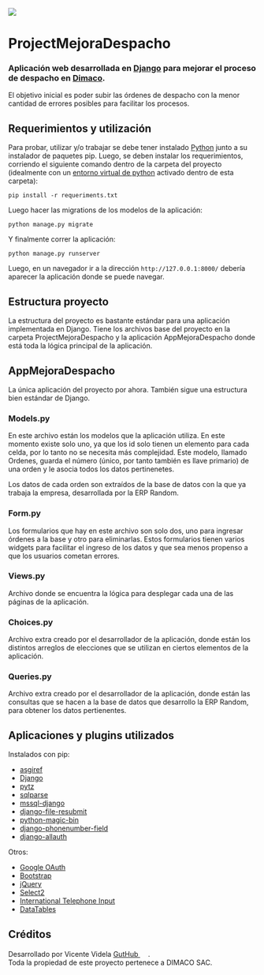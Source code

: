 [<img src="https://cdn-dennc.nitrocdn.com/AjToHOFSWpqAehbnFVWWPfzSaUAHJGOC/assets/static/optimized/rev-5f4c55e/wp-content/uploads/2020/11/logo.png">](https://dimacosac.cl)

# ProjectMejoraDespacho

### Aplicación web desarrollada en [Django](https://www.djangoproject.com/) para mejorar el proceso de despacho en [Dimaco](https://dimacosac.cl).
El objetivo inicial es poder subir las órdenes de despacho con la menor cantidad de errores posibles para facilitar los procesos.

## Requerimientos y utilización
Para probar, utilizar y/o trabajar se debe tener instalado [Python](https://www.python.org/) junto a su instalador de paquetes pip. Luego, se deben instalar los requerimientos, corriendo el siguiente comando dentro de la carpeta del proyecto (idealmente con un [entorno virtual de python](https://docs.python.org/es/3/library/venv.html) activado dentro de esta carpeta):
```
pip install -r requeriments.txt
```
Luego hacer las migrations de los modelos de la aplicación:
```
python manage.py migrate
```
Y finalmente correr la aplicación:
```
python manage.py runserver
```
Luego, en un navegador ir a la dirección `http://127.0.0.1:8000/` debería aparecer la aplicación donde se puede navegar.

## Estructura proyecto
La estructura del proyecto es bastante estándar para una aplicación implementada en Django. Tiene los archivos base del proyecto en la carpeta ProjectMejoraDespacho y la aplicación AppMejoraDespacho donde está toda la lógica principal de la aplicación.

## AppMejoraDespacho
La única aplicación del proyecto por ahora. También sigue una estructura bien estándar de Django.

### Models.py
En este archivo están los modelos que la aplicación utiliza. En este momento existe solo uno, ya que los id solo tienen un elemento para cada celda, por lo tanto no se necesita más complejidad. Este modelo, llamado Ordenes, guarda el número (único, por tanto también es llave primario) de una orden y le asocia todos los datos pertinenetes.

Los datos de cada orden son extraídos de la base de datos con la que ya trabaja la empresa, desarrollada por la ERP Random.

### Form.py
Los formularios que hay en este archivo son solo dos, uno para ingresar órdenes a la base y otro para eliminarlas. Estos formularios tienen varios widgets para facilitar el ingreso de los datos y que sea menos propenso a que los usuarios cometan errores.

### Views.py
Archivo donde se encuentra la lógica para desplegar cada una de las páginas de la aplicación. 

### Choices.py
Archivo extra creado por el desarrollador de la aplicación, donde están los distintos arreglos de elecciones que se utilizan en ciertos elementos de la aplicación.

### Queries.py
Archivo extra creado por el desarrollador de la aplicación, donde están las consultas que se hacen a la base de datos que desarrollo la ERP Random, para obtener los datos pertienentes.


## Aplicaciones y plugins utilizados
Instalados con pip:  
- [asgiref](https://github.com/django/asgiref)  
- [Django](https://www.djangoproject.com/)  
- [pytz](https://pypi.org/project/pytz/)  
- [sqlparse](https://pypi.org/project/sqlparse/)  
- [mssql-django](https://docs.microsoft.com/en-us/samples/azure-samples/mssql-django-samples/mssql-django-samples/)  
- [django-file-resubmit](https://github.com/un1t/django-file-resubmit)  
- [python-magic-bin](https://pypi.org/project/python-magic-bin/)  
- [django-phonenumber-field](https://github.com/stefanfoulis/django-phonenumber-field)  
- [django-allauth](https://django-allauth.readthedocs.io/en/latest/installation.html)

Otros:
- [Google OAuth](https://developers.google.com/identity/protocols/oauth2)
- [Bootstrap](https://getbootstrap.com/)
- [jQuery](https://jquery.com/)
- [Select2](https://select2.org/)
- [International Telephone Input](https://intl-tel-input.com/)
- [DataTables](https://datatables.net/)


## Créditos
Desarrollado por Vicente Videla [GutHub <img src="https://upload.wikimedia.org/wikipedia/commons/9/91/Octicons-mark-github.svg" style="height: 16px;">](https://github.com/ElViisho).  
Toda la propiedad de este proyecto pertenece a DIMACO SAC.
